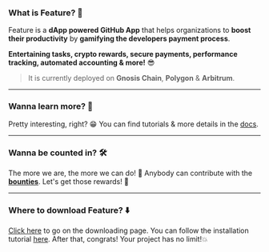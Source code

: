 ### What is Feature? 🤔

Feature is a **dApp powered GitHub App** that helps organizations to **boost their productivity** by **gamifying the developers payment process**.

**Entertaining tasks, crypto rewards, secure payments, performance tracking, automated accounting & more!** 😎

> It is currently deployed on **Gnosis Chain**, **Polygon** & **Arbitrum**.

___

### Wanna learn more? 📖

Pretty interesting, right? 😁 You can find tutorials & more details in the [docs](https://docs.feature.sh).

___

### Wanna be counted in? 🛠️

The more we are, the more we can do! 💪 Anybody can contribute with the **[bounties](https://github.com/feature-sh/bounties)**. Let's get those rewards! 🤑

___

### Where to download Feature? ⬇️

[Click here](https://github.com/marketplace/feature-bot) to go on the downloading page. You can follow the installation tutorial [here](https://docs.feature.sh/#getting-started). After that, congrats! Your project has no limit!💥
